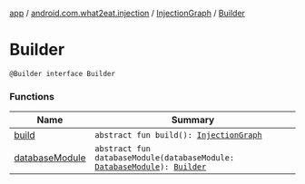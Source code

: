 [app](../../../index.md) / [android.com.what2eat.injection](../../index.md) / [InjectionGraph](../index.md) / [Builder](./index.md)

# Builder

`@Builder interface Builder`

### Functions

| Name | Summary |
|---|---|
| [build](build.md) | `abstract fun build(): `[`InjectionGraph`](../index.md) |
| [databaseModule](database-module.md) | `abstract fun databaseModule(databaseModule: `[`DatabaseModule`](../../-database-module/index.md)`): `[`Builder`](./index.md) |
